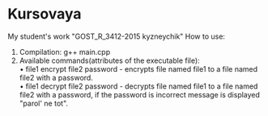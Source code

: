 # Kursovaya

My student's work "GOST_R_3412-2015 kyzneychik"
How to use:
  1. Compilation: g++ main.cpp
  2. Available commands(attributes of the executable file):
    <br/>• file1 encrypt file2 password  -  encrypts file named file1 to a file named file2 with a password.
    <br/>• file1 decrypt file2 password  -  decrypts file named file1 to a file named file2 with a password, if the password is incorrect message is displayed "parol' ne tot". 
